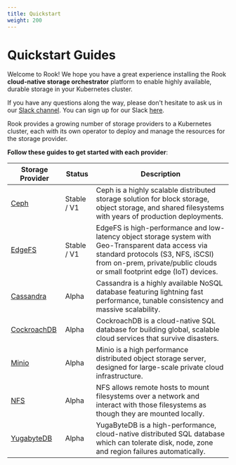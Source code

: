 ```yaml
---
title: Quickstart
weight: 200
---
```


# Quickstart Guides

Welcome to Rook! We hope you have a great experience installing the Rook **cloud-native storage orchestrator** platform to enable highly available, durable storage
in your Kubernetes cluster.

If you have any questions along the way, please don't hesitate to ask us in our [Slack channel](https://rook-io.slack.com). You can sign up for our Slack [here](https://slack.rook.io).

Rook provides a growing number of storage providers to a Kubernetes cluster, each with its own operator to deploy and manage the resources for the storage provider.

**Follow these guides to get started with each provider**:

| Storage Provider               | Status      | Description                                                                                                                                                                                                          |
| ------------------------------ | ----------- | -------------------------------------------------------------------------------------------------------------------------------------------------------------------------------------------------------------------- |
| [Ceph](ceph-quickstart.md)     | Stable / V1 | Ceph is a highly scalable distributed storage solution for block storage, object storage, and shared filesystems with years of production deployments.                                                               |
| [EdgeFS](edgefs-quickstart.md) | Stable / V1 | EdgeFS is high-performance and low-latency object storage system with Geo-Transparent data access via standard protocols (S3, NFS, iSCSI) from on-prem, private/public clouds or small footprint edge (IoT) devices. |
| [Cassandra](cassandra.md)      | Alpha       | Cassandra is a highly available NoSQL database featuring lightning fast performance, tunable consistency and massive scalability.                                                                                    |
| [CockroachDB](cockroachdb.md)  | Alpha       | CockroachDB is a cloud-native SQL database for building global, scalable cloud services that survive disasters.                                                                                                      |
| [Minio](minio-object-store.md) | Alpha       | Minio is a high performance distributed object storage server, designed for large-scale private cloud infrastructure.                                                                                                |
| [NFS](nfs.md)                  | Alpha       | NFS allows remote hosts to mount filesystems over a network and interact with those filesystems as though they are mounted locally.                                                                                  |
| [YugabyteDB](yugabytedb.md)    | Alpha       | YugaByteDB is a high-performance, cloud-native distributed SQL database which can tolerate disk, node, zone and region failures automatically.                                                                       |
